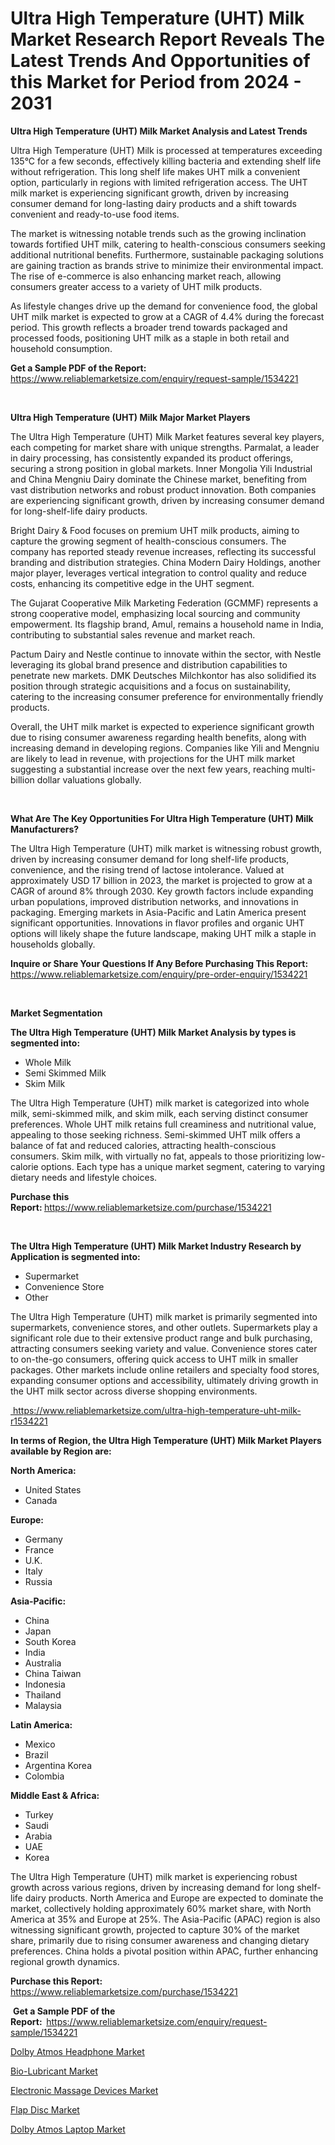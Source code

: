 <p><h1>Ultra High Temperature (UHT) Milk Market Research Report Reveals The Latest Trends And Opportunities of this Market for Period from 2024 - 2031</h1></p><p><strong>Ultra High Temperature (UHT) Milk Market Analysis and Latest Trends</strong></p>
<p><p>Ultra High Temperature (UHT) Milk is processed at temperatures exceeding 135°C for a few seconds, effectively killing bacteria and extending shelf life without refrigeration. This long shelf life makes UHT milk a convenient option, particularly in regions with limited refrigeration access. The UHT milk market is experiencing significant growth, driven by increasing consumer demand for long-lasting dairy products and a shift towards convenient and ready-to-use food items. </p><p>The market is witnessing notable trends such as the growing inclination towards fortified UHT milk, catering to health-conscious consumers seeking additional nutritional benefits. Furthermore, sustainable packaging solutions are gaining traction as brands strive to minimize their environmental impact. The rise of e-commerce is also enhancing market reach, allowing consumers greater access to a variety of UHT milk products. </p><p>As lifestyle changes drive up the demand for convenience food, the global UHT milk market is expected to grow at a CAGR of 4.4% during the forecast period. This growth reflects a broader trend towards packaged and processed foods, positioning UHT milk as a staple in both retail and household consumption.</p></p>
<p><strong>Get a Sample PDF of the Report:&nbsp;</strong> <a href="https://www.reliablemarketsize.com/enquiry/request-sample/1534221?utm_campaign=1144&utm_medium=2&utm_source=Github&utm_content=ia&utm_term=29092024&utm_id=ultra-high-temperature-uht-milk">https://www.reliablemarketsize.com/enquiry/request-sample/1534221</a></p>
<p>&nbsp;</p>
<p><strong>Ultra High Temperature (UHT) Milk Major Market Players</strong></p>
<p><p>The Ultra High Temperature (UHT) Milk Market features several key players, each competing for market share with unique strengths. Parmalat, a leader in dairy processing, has consistently expanded its product offerings, securing a strong position in global markets. Inner Mongolia Yili Industrial and China Mengniu Dairy dominate the Chinese market, benefiting from vast distribution networks and robust product innovation. Both companies are experiencing significant growth, driven by increasing consumer demand for long-shelf-life dairy products.</p><p>Bright Dairy & Food focuses on premium UHT milk products, aiming to capture the growing segment of health-conscious consumers. The company has reported steady revenue increases, reflecting its successful branding and distribution strategies. China Modern Dairy Holdings, another major player, leverages vertical integration to control quality and reduce costs, enhancing its competitive edge in the UHT segment.</p><p>The Gujarat Cooperative Milk Marketing Federation (GCMMF) represents a strong cooperative model, emphasizing local sourcing and community empowerment. Its flagship brand, Amul, remains a household name in India, contributing to substantial sales revenue and market reach.</p><p>Pactum Dairy and Nestle continue to innovate within the sector, with Nestle leveraging its global brand presence and distribution capabilities to penetrate new markets. DMK Deutsches Milchkontor has also solidified its position through strategic acquisitions and a focus on sustainability, catering to the increasing consumer preference for environmentally friendly products.</p><p>Overall, the UHT milk market is expected to experience significant growth due to rising consumer awareness regarding health benefits, along with increasing demand in developing regions. Companies like Yili and Mengniu are likely to lead in revenue, with projections for the UHT milk market suggesting a substantial increase over the next few years, reaching multi-billion dollar valuations globally.</p></p>
<p>&nbsp;</p>
<p><strong>What Are The Key Opportunities For Ultra High Temperature (UHT) Milk Manufacturers?</strong></p>
<p><p>The Ultra High Temperature (UHT) milk market is witnessing robust growth, driven by increasing consumer demand for long shelf-life products, convenience, and the rising trend of lactose intolerance. Valued at approximately USD 17 billion in 2023, the market is projected to grow at a CAGR of around 8% through 2030. Key growth factors include expanding urban populations, improved distribution networks, and innovations in packaging. Emerging markets in Asia-Pacific and Latin America present significant opportunities. Innovations in flavor profiles and organic UHT options will likely shape the future landscape, making UHT milk a staple in households globally.</p></p>
<p><strong>Inquire or Share Your Questions If Any Before Purchasing This Report:</strong> <a href="https://www.reliablemarketsize.com/enquiry/pre-order-enquiry/1534221?utm_campaign=1144&utm_medium=2&utm_source=Github&utm_content=ia&utm_term=29092024&utm_id=ultra-high-temperature-uht-milk">https://www.reliablemarketsize.com/enquiry/pre-order-enquiry/1534221</a></p>
<p>&nbsp;</p>
<p><strong>Market Segmentation</strong></p>
<p><strong>The Ultra High Temperature (UHT) Milk Market Analysis by types is segmented into:</strong></p>
<p><ul><li>Whole Milk</li><li>Semi Skimmed Milk</li><li>Skim Milk</li></ul></p>
<p><p>The Ultra High Temperature (UHT) milk market is categorized into whole milk, semi-skimmed milk, and skim milk, each serving distinct consumer preferences. Whole UHT milk retains full creaminess and nutritional value, appealing to those seeking richness. Semi-skimmed UHT milk offers a balance of fat and reduced calories, attracting health-conscious consumers. Skim milk, with virtually no fat, appeals to those prioritizing low-calorie options. Each type has a unique market segment, catering to varying dietary needs and lifestyle choices.</p></p>
<p><strong>Purchase this Report:&nbsp;</strong><a href="https://www.reliablemarketsize.com/purchase/1534221?utm_campaign=1144&utm_medium=2&utm_source=Github&utm_content=ia&utm_term=29092024&utm_id=ultra-high-temperature-uht-milk">https://www.reliablemarketsize.com/purchase/1534221</a></p>
<p>&nbsp;</p>
<p><strong>The Ultra High Temperature (UHT) Milk Market Industry Research by Application is segmented into:</strong></p>
<p><ul><li>Supermarket</li><li>Convenience Store</li><li>Other</li></ul></p>
<p><p>The Ultra High Temperature (UHT) milk market is primarily segmented into supermarkets, convenience stores, and other outlets. Supermarkets play a significant role due to their extensive product range and bulk purchasing, attracting consumers seeking variety and value. Convenience stores cater to on-the-go consumers, offering quick access to UHT milk in smaller packages. Other markets include online retailers and specialty food stores, expanding consumer options and accessibility, ultimately driving growth in the UHT milk sector across diverse shopping environments.</p></p>
<p><a href="https://www.reliablemarketsize.com/ultra-high-temperature-uht-milk-r1534221?utm_campaign=1144&utm_medium=2&utm_source=Github&utm_content=ia&utm_term=29092024&utm_id=ultra-high-temperature-uht-milk">&nbsp;https://www.reliablemarketsize.com/ultra-high-temperature-uht-milk-r1534221</a></p>
<p><strong>In terms of Region, the Ultra High Temperature (UHT) Milk Market Players available by Region are:</strong></p>
<p>
    <p> <strong> North America: </strong>
        <ul>
            <li>United States</li>
            <li>Canada</li>
        </ul>
        </p> 
    <p> <strong> Europe: </strong>
        <ul>
            <li>Germany</li>
            <li>France</li>
            <li>U.K.</li>
            <li>Italy</li>
            <li>Russia</li>
        </ul>
        </p> 
    <p> <strong> Asia-Pacific: </strong>
        <ul>
            <li>China</li>
            <li>Japan</li>
            <li>South Korea</li>
            <li>India</li>
            <li>Australia</li>
            <li>China Taiwan</li>
            <li>Indonesia</li>
            <li>Thailand</li>
            <li>Malaysia</li>
        </ul>
        </p> 
    <p> <strong> Latin America: </strong>
        <ul>
            <li>Mexico</li>
            <li>Brazil</li>
            <li>Argentina Korea</li>
            <li>Colombia</li>
        </ul>
        </p> 
    <p> <strong> Middle East & Africa: </strong>
        <ul>
            <li>Turkey</li>
            <li>Saudi</li>
            <li>Arabia</li>
            <li>UAE</li>
            <li>Korea</li>
        </ul>
    </p>
    </p>
<p><p>The Ultra High Temperature (UHT) milk market is experiencing robust growth across various regions, driven by increasing demand for long shelf-life dairy products. North America and Europe are expected to dominate the market, collectively holding approximately 60% market share, with North America at 35% and Europe at 25%. The Asia-Pacific (APAC) region is also witnessing significant growth, projected to capture 30% of the market share, primarily due to rising consumer awareness and changing dietary preferences. China holds a pivotal position within APAC, further enhancing regional growth dynamics.</p></p>
<p><strong>Purchase this Report: </strong><a href="https://www.reliablemarketsize.com/purchase/1534221?utm_campaign=1144&utm_medium=2&utm_source=Github&utm_content=ia&utm_term=29092024&utm_id=ultra-high-temperature-uht-milk">https://www.reliablemarketsize.com/purchase/1534221</a></p>
<p>&nbsp;<strong>Get a Sample PDF of the Report:&nbsp;&nbsp;</strong><a href="https://www.reliablemarketsize.com/enquiry/request-sample/1534221?utm_campaign=1144&utm_medium=2&utm_source=Github&utm_content=ia&utm_term=29092024&utm_id=ultra-high-temperature-uht-milk">https://www.reliablemarketsize.com/enquiry/request-sample/1534221</a></p>
<p><strong></strong></p>
<p><p><a href="https://issuu.com/reportprime-2/docs/dolby-atmos-headphone-market-size-2_24cc011beaa9a4?utm_campaign=1144&utm_medium=2&utm_source=Github&utm_content=ia&utm_term=29092024&utm_id=ultra-high-temperature-uht-milk">Dolby Atmos Headphone Market</a></p><p><a href="https://github.com/mabutironaldo/Market-Research-Report-List-6/blob/main/bio-lubricant-market.md?utm_campaign=1144&utm_medium=2&utm_source=Github&utm_content=ia&utm_term=29092024&utm_id=ultra-high-temperature-uht-milk">Bio-Lubricant Market</a></p><p><a href="https://www.linkedin.com/pulse/electronic-massage-devices-market-growth-outlook-from-jsyce?utm_campaign=1144&utm_medium=2&utm_source=Github&utm_content=ia&utm_term=29092024&utm_id=ultra-high-temperature-uht-milk">Electronic Massage Devices Market</a></p><p><a href="https://www.linkedin.com/pulse/flap-disc-market-size-share-growth-analysis-type-application-tkc7e?utm_campaign=1144&utm_medium=2&utm_source=Github&utm_content=ia&utm_term=29092024&utm_id=ultra-high-temperature-uht-milk">Flap Disc Market</a></p><p><a href="https://issuu.com/reportprime-2/docs/dolby-atmos-laptop-market-size-2030_bf1538381c9dcf?utm_campaign=1144&utm_medium=2&utm_source=Github&utm_content=ia&utm_term=29092024&utm_id=ultra-high-temperature-uht-milk">Dolby Atmos Laptop Market</a></p></p>